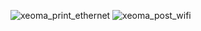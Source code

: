 ![xeoma_print_ethernet](https://user-images.githubusercontent.com/12827470/149877705-7145ed2b-8830-4872-af8e-8933af2e5c98.png)
![xeoma_post_wifi](https://user-images.githubusercontent.com/12827470/149877699-41582e57-262f-4740-ba26-ffdc2098e7ed.png)
